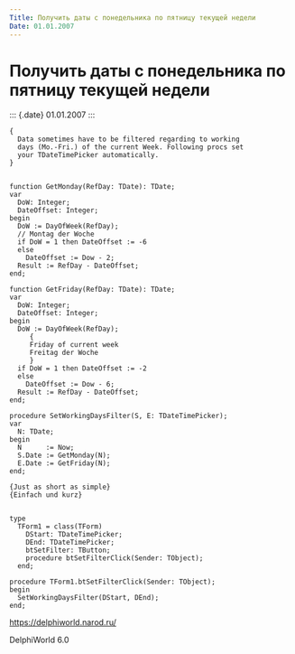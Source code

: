 ```yaml
---
Title: Получить даты с понедельника по пятницу текущей недели
Date: 01.01.2007
---
```



Получить даты с понедельника по пятницу текущей недели
======================================================

::: {.date}
01.01.2007
:::

    {
      Data sometimes have to be filtered regarding to working
      days (Mo.-Fri.) of the current Week. Following procs set
      your TDateTimePicker automatically. 
    } 
     
     
    function GetMonday(RefDay: TDate): TDate; 
    var 
      DoW: Integer; 
      DateOffset: Integer; 
    begin 
      DoW := DayOfWeek(RefDay); 
      // Montag der Woche 
      if DoW = 1 then DateOffset := -6  
      else  
        DateOffset := Dow - 2; 
      Result := RefDay - DateOffset; 
    end; 
     
    function GetFriday(RefDay: TDate): TDate; 
    var 
      DoW: Integer; 
      DateOffset: Integer; 
    begin 
      DoW := DayOfWeek(RefDay); 
         { 
         Friday of current week 
         Freitag der Woche 
         } 
      if DoW = 1 then DateOffset := -2  
      else  
        DateOffset := Dow - 6; 
      Result := RefDay - DateOffset; 
    end; 
     
    procedure SetWorkingDaysFilter(S, E: TDateTimePicker); 
    var 
      N: TDate; 
    begin 
      N      := Now; 
      S.Date := GetMonday(N); 
      E.Date := GetFriday(N); 
    end; 
     
    {Just as short as simple} 
    {Einfach und kurz} 
     
     
    type 
      TForm1 = class(TForm) 
        DStart: TDateTimePicker; 
        DEnd: TDateTimePicker; 
        btSetFilter: TButton; 
        procedure btSetFilterClick(Sender: TObject); 
      end; 
     
    procedure TForm1.btSetFilterClick(Sender: TObject); 
    begin 
      SetWorkingDaysFilter(DStart, DEnd); 
    end;
     

<https://delphiworld.narod.ru/>

DelphiWorld 6.0

 
